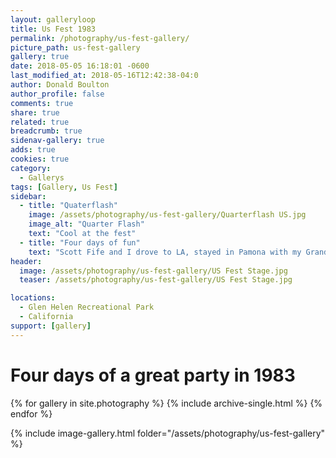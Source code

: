 ```yaml
---
layout: galleryloop
title: Us Fest 1983
permalink: /photography/us-fest-gallery/
picture_path: us-fest-gallery
gallery: true
date: 2018-05-05 16:18:01 -0600
last_modified_at: 2018-05-16T12:42:38-04:0
author: Donald Boulton
author_profile: false
comments: true
share: true
related: true
breadcrumb: true
sidenav-gallery: true
adds: true
cookies: true
category:
  - Gallerys
tags: [Gallery, Us Fest]  
sidebar:
  - title: "Quaterflash"
    image: /assets/photography/us-fest-gallery/Quarterflash US.jpg
    image_alt: "Quarter Flash"
    text: "Cool at the fest"
  - title: "Four days of fun"
    text: "Scott Fife and I drove to LA, stayed in Pamona with my Grandparents for the two weekends and 4 days of fun."
header:
  image: /assets/photography/us-fest-gallery/US Fest Stage.jpg
  teaser: /assets/photography/us-fest-gallery/US Fest Stage.jpg

locations:
  - Glen Helen Recreational Park
  - California
support: [gallery]
---
```

# Four days of a great party in 1983

{% for gallery in site.photography %}
  {% include archive-single.html %}
{% endfor %}

{% include image-gallery.html folder="/assets/photography/us-fest-gallery" %}
